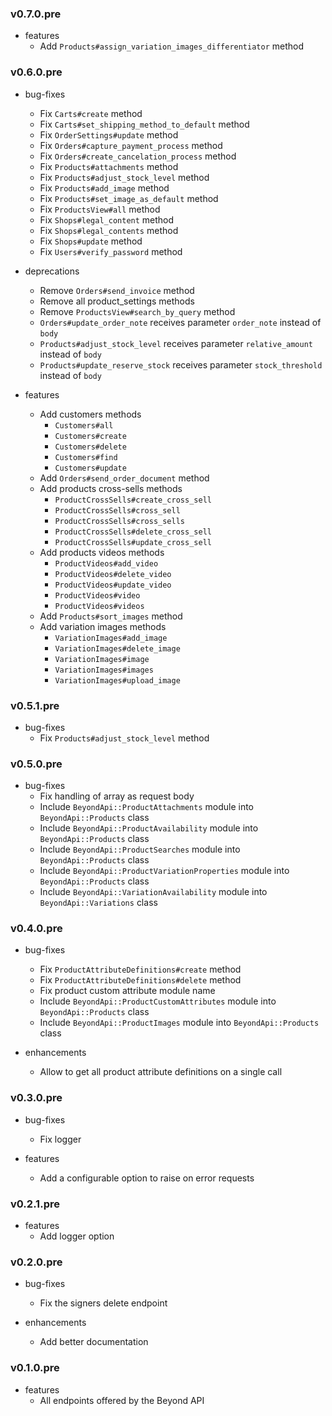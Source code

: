 ### v0.7.0.pre

* features
  * Add `Products#assign_variation_images_differentiator` method

### v0.6.0.pre

* bug-fixes
  * Fix `Carts#create` method
  * Fix `Carts#set_shipping_method_to_default` method
  * Fix `OrderSettings#update` method
  * Fix `Orders#capture_payment_process` method
  * Fix `Orders#create_cancelation_process` method
  * Fix `Products#attachments` method
  * Fix `Products#adjust_stock_level` method
  * Fix `Products#add_image` method
  * Fix `Products#set_image_as_default` method
  * Fix `ProductsView#all` method
  * Fix `Shops#legal_content` method
  * Fix `Shops#legal_contents` method
  * Fix `Shops#update` method
  * Fix `Users#verify_password` method

* deprecations
  * Remove `Orders#send_invoice` method
  * Remove all product_settings methods
  * Remove `ProductsView#search_by_query` method
  * `Orders#update_order_note` receives parameter `order_note` instead of `body`
  * `Products#adjust_stock_level` receives parameter `relative_amount` instead of `body`
  * `Products#update_reserve_stock` receives parameter `stock_threshold` instead of `body`

* features
  * Add customers methods
    * `Customers#all`
    * `Customers#create`
    * `Customers#delete`
    * `Customers#find`
    * `Customers#update`
  * Add `Orders#send_order_document` method
  * Add products cross-sells methods
    * `ProductCrossSells#create_cross_sell`
    * `ProductCrossSells#cross_sell`
    * `ProductCrossSells#cross_sells`
    * `ProductCrossSells#delete_cross_sell`
    * `ProductCrossSells#update_cross_sell`
  * Add products videos methods
    * `ProductVideos#add_video`
    * `ProductVideos#delete_video`
    * `ProductVideos#update_video`
    * `ProductVideos#video`
    * `ProductVideos#videos`
  * Add `Products#sort_images` method
  * Add variation images methods
    * `VariationImages#add_image`
    * `VariationImages#delete_image`
    * `VariationImages#image`
    * `VariationImages#images`
    * `VariationImages#upload_image`

### v0.5.1.pre

* bug-fixes
  * Fix `Products#adjust_stock_level` method

### v0.5.0.pre

* bug-fixes
  * Fix handling of array as request body
  * Include `BeyondApi::ProductAttachments` module into `BeyondApi::Products` class
  * Include `BeyondApi::ProductAvailability` module into `BeyondApi::Products` class
  * Include `BeyondApi::ProductSearches` module into `BeyondApi::Products` class
  * Include `BeyondApi::ProductVariationProperties` module into `BeyondApi::Products` class
  * Include `BeyondApi::VariationAvailability` module into `BeyondApi::Variations` class

### v0.4.0.pre

* bug-fixes
  * Fix `ProductAttributeDefinitions#create` method
  * Fix `ProductAttributeDefinitions#delete` method
  * Fix product custom attribute module name
  * Include `BeyondApi::ProductCustomAttributes` module into `BeyondApi::Products` class
  * Include `BeyondApi::ProductImages` module into `BeyondApi::Products` class

* enhancements
  * Allow to get all product attribute definitions on a single call

### v0.3.0.pre

* bug-fixes
  * Fix logger

* features
  * Add a configurable option to raise on error requests

### v0.2.1.pre

* features
  * Add logger option

### v0.2.0.pre

* bug-fixes
  * Fix the signers delete endpoint

* enhancements
  * Add better documentation

### v0.1.0.pre

* features
  * All endpoints offered by the Beyond API
